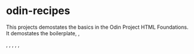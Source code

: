 # odin-recipes
This projects demostates the basics in the Odin Project HTML Foundations. It demostates the boilerplate, <h></h>, <p></p>, <stong></stong>, <em></em>, <img>, <a>, 